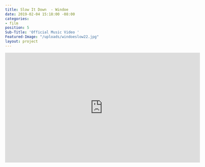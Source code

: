 ```yaml
---
title: Slow It Down  - Windoe
date: 2019-02-04 15:18:00 -08:00
categories:
- film
position: 5
Sub-Title: 'Official Music Video '
Featured-Image: "/uploads/windoeslow22.jpg"
layout: project
---
```


<iframe src="https://player.vimeo.com/video/303639403" width="640" height="360" frameborder="0" webkitallowfullscreen mozallowfullscreen allowfullscreen></iframe>